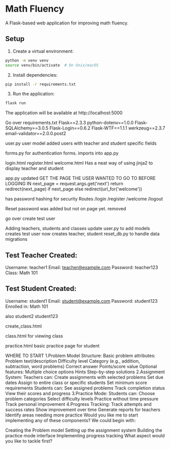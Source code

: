 # Math Fluency

A Flask-based web application for improving math fluency.

## Setup

1. Create a virtual environment:
```bash
python -m venv venv
source venv/bin/activate  # On Unix/macOS
```

2. Install dependencies:
```bash
pip install -r requirements.txt
```

3. Run the application:
```bash
flask run
```

The application will be available at http://localhost:5000

Go over requirements.txt
        Flask==2.3.3
        python-dotenv==1.0.0
        Flask-SQLAlchemy==3.0.5
        Flask-Login==0.6.2
        Flask-WTF==1.1.1
        werkzeug==2.3.7
        email-validator==2.0.0.post2

user.py user model added
    users with teacher and student specific fields

forms.py for authentication forms.
    imports into app.py

login.html
register.html
welcome.html
    Has a neat way of using jinja2 to display teacher and student

app.py updated
            GET THE PAGE THE USER WANTED TO GO TO BEFORE LOGGING IN
            next_page = request.args.get('next')
            return redirect(next_page) if next_page else redirect(url_for('welcome'))
   

has password hashing for security
Routes
    /login
    /register
    /welcome
    /logout

Reset password was added but not on page yet.
    removed

go over create test user

Adding teachers, students and classes
update user.py to add models
creates test user now creates teacher, student
reset_db.py to handle data migrations

Test Teacher Created:
------------------------
Username: teacher1
Email: teacher@example.com
Password: teacher123
Class: Math 101

Test Student Created:
------------------------
Username: student1
Email: student@example.com
Password: student123
Enrolled in: Math 101

also
student2
student123



create_class.html

class.html
for viewing class

practice.html
basic practice page for student


WHERE TO START
1.Problem Model Structure:
    Basic problem attributes:
        Problem text/description
        Difficulty level
        Category (e.g., addition, subtraction, word problems)
        Correct answer
        Points/score value
    Optional features:
        Multiple choice options
        Hints
        Step-by-step solutions
2.Assignment System:
    Teachers can:
        Create assignments with selected problems
        Set due dates
        Assign to entire class or specific students
        Set minimum score requirements
    Students can:
        See assigned problems
        Track completion status
        View their scores and progress
3.Practice Mode:
    Students can:
    Choose problem categories
    Select difficulty levels
    Practice without time pressure
    Track personal improvement
4.Progress Tracking:
    Track attempts and success rates
    Show improvement over time
    Generate reports for teachers
    Identify areas needing more practice
    Would you like me to start implementing any of these components? We could begin with:

Creating the Problem model
Setting up the assignment system
Building the practice mode interface
Implementing progress tracking
What aspect would you like to tackle first?

